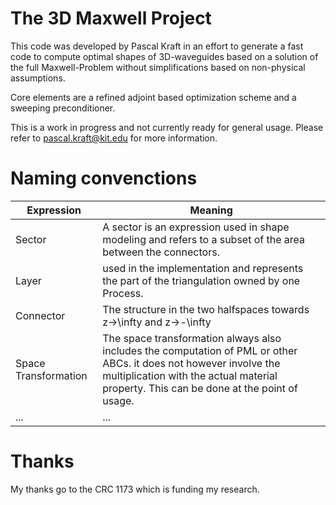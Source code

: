 # The 3D Maxwell Project

This code was developed by Pascal Kraft in an effort to generate a fast code to compute optimal shapes of 3D-waveguides based on a solution of the full Maxwell-Problem without simplifications based on non-physical assumptions. 

Core elements are a refined adjoint based optimization scheme and a sweeping preconditioner. 

This is a work in progress and not currently ready for general usage. Please refer to pascal.kraft@kit.edu for more information.

# Naming convenctions

| Expression |Meaning     |
|------------|------------------------------------------------------------------------|
| Sector     | A sector is an expression used in shape modeling and refers to a subset of the area between the connectors. |
| Layer      | used in the implementation and represents the part of the triangulation owned by one Process.  |
| Connector  | The structure in the two halfspaces towards z->\infty and z->-\infty    |
| Space Transformation | The space transformation always also includes the computation of PML or other ABCs. it does not however involve the multiplication with the actual material property. This can be done at the point of usage. |
| ... | ... |

# Thanks

My thanks go to the CRC 1173 which is funding my research.
